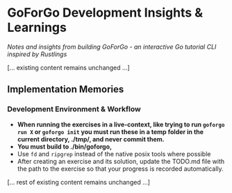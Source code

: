 # GoForGo Development Insights & Learnings

_Notes and insights from building GoForGo - an interactive Go tutorial CLI inspired by Rustlings_

[... existing content remains unchanged ...]

## Implementation Memories

### Development Environment & Workflow

- **When running the exercises in a live-context, like trying to run `goforgo run X` or `goforgo init` you must run these in a temp folder in the current directory, ./tmp/, and never commit them.**
- **You must build to ./bin/goforgo,**
- Use `fd` and `ripgrep` instead of the native posix tools where possible
- After creating an exercise and its solution, update the TODO.md file with the path to the exercise so that your progress is recorded automatically.

[... rest of existing content remains unchanged ...]
